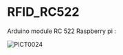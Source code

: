 # RFID_RC522
Arduino module RC 522 Raspberry pi :

![PICT0024](https://user-images.githubusercontent.com/59021489/162630993-6b5ce9f5-66f8-4d45-ad8a-a886093753a5.jpg)
